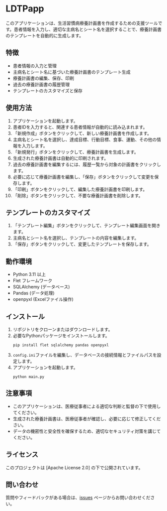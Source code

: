 # LDTPapp

このアプリケーションは、生活習慣病療養計画書を作成するための支援ツールです。患者情報を入力し、適切な主病名とシート名を選択することで、療養計画書のテンプレートを自動的に生成します。

## 特徴

- 患者情報の入力と管理
- 主病名とシート名に基づいた療養計画書のテンプレート生成
- 療養計画書の編集、保存、印刷
- 過去の療養計画書の履歴管理
- テンプレートのカスタマイズと保存

## 使用方法

1. アプリケーションを起動します。
2. 患者IDを入力すると、関連する患者情報が自動的に読み込まれます。
3. 「新規作成」ボタンをクリックして、新しい療養計画書を作成します。
4. 主病名とシート名を選択し、達成目標、行動目標、食事、運動、その他の情報を入力します。
5. 「新規発行」ボタンをクリックして、療養計画書を生成します。
6. 生成された療養計画書は自動的に印刷されます。
7. 過去の療養計画書を編集するには、履歴一覧から対象の計画書をクリックします。
8. 必要に応じて療養計画書を編集し、「保存」ボタンをクリックして変更を保存します。
9. 「印刷」ボタンをクリックして、編集した療養計画書を印刷します。
10. 「削除」ボタンをクリックして、不要な療養計画書を削除します。

## テンプレートのカスタマイズ

1. 「テンプレート編集」ボタンをクリックして、テンプレート編集画面を開きます。
2. 主病名とシート名を選択し、テンプレートの内容を編集します。
3. 「保存」ボタンをクリックして、変更したテンプレートを保存します。

## 動作環境

- Python 3.11 以上
- Flet フレームワーク
- SQLAlchemy (データベース)
- Pandas (データ処理)
- openpyxl (Excelファイル操作)

## インストール

1. リポジトリをクローンまたはダウンロードします。
2. 必要なPythonパッケージをインストールします。
   ```
   pip install flet sqlalchemy pandas openpyxl
   ```
3. `config.ini`ファイルを編集し、データベースの接続情報とファイルパスを設定します。
4. アプリケーションを起動します。
   ```
   python main.py
   ```

## 注意事項

- このアプリケーションは、医療従事者による適切な判断と監督の下で使用してください。
- 生成された療養計画書は、医療従事者が確認し、必要に応じて修正してください。
- データの機密性と安全性を確保するため、適切なセキュリティ対策を講じてください。

## ライセンス

このプロジェクトは [Apache License 2.0] の下で公開されています。

## 問い合わせ

質問やフィードバックがある場合は、[issues](https://github.com/yokamoto5742/LDTPapp/issues) ページからお問い合わせください。
